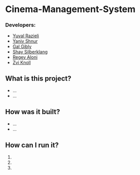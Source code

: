 # **Cinema-Management-System**

### Developers:
* [Yuval Razieli](https://github.com/Razieli)
* [Yaniv Shnur](https://github.com/Yaniv-Sh)
* [Gal Gibly](https://github.com/Galgibly)
* [Shay Silberklang](https://github.com/ShaySilbeklang)
* [Regev Aloni](https://github.com/Aloniregev)
* [Zvi Knoll](https://github.com/ZviKnoll)


## What is this project?
* ...
* ...


## How was it built?
* ...
* ...

## How can I run it?
1.
2.
3.
